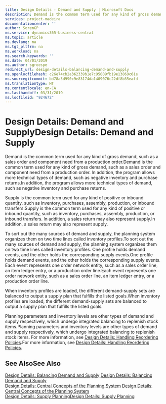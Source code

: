 ```yaml
---
title: Design Details - Demand and Supply | Microsoft Docs
description: Demand is the common term used for any kind of gross demand, such as a sales order and component need from a production order. In addition, the program allows more technical types of demand, such as negative inventory and purchase returns.
services: project-madeira
documentationcenter: ''
author: SorenGP
ms.service: dynamics365-business-central
ms.topic: article
ms.devlang: na
ms.tgt_pltfrm: na
ms.workload: na
ms.search.keywords: ''
ms.date: 04/01/2019
ms.author: sgroespe
redirect_url: design-details-balancing-demand-and-supply
ms.openlocfilehash: c26e74cb2a362339b1e7c95809fb19e13869c61e
ms.sourcegitcommit: bd78a5d990c9e83174da1409076c22df8b35eafd
ms.translationtype: HT
ms.contentlocale: en-CA
ms.lasthandoff: 03/31/2019
ms.locfileid: "924672"
---
```

# <a name="design-details-demand-and-supply"></a><span data-ttu-id="9d446-104">Design Details: Demand and Supply</span><span class="sxs-lookup"><span data-stu-id="9d446-104">Design Details: Demand and Supply</span></span>
<span data-ttu-id="9d446-105">Demand is the common term used for any kind of gross demand, such as a sales order and component need from a production order.</span><span class="sxs-lookup"><span data-stu-id="9d446-105">Demand is the common term used for any kind of gross demand, such as a sales order and component need from a production order.</span></span> <span data-ttu-id="9d446-106">In addition, the program allows more technical types of demand, such as negative inventory and purchase returns.</span><span class="sxs-lookup"><span data-stu-id="9d446-106">In addition, the program allows more technical types of demand, such as negative inventory and purchase returns.</span></span>  

 <span data-ttu-id="9d446-107">Supply is the common term used for any kind of positive or inbound quantity, such as inventory, purchases, assembly, production, or inbound transfers.</span><span class="sxs-lookup"><span data-stu-id="9d446-107">Supply is the common term used for any kind of positive or inbound quantity, such as inventory, purchases, assembly, production, or inbound transfers.</span></span> <span data-ttu-id="9d446-108">In addition, a sales return may also represent supply.</span><span class="sxs-lookup"><span data-stu-id="9d446-108">In addition, a sales return may also represent supply.</span></span>  

 <span data-ttu-id="9d446-109">To sort out the many sources of demand and supply, the planning system organizes them on two time lines called inventory profiles.</span><span class="sxs-lookup"><span data-stu-id="9d446-109">To sort out the many sources of demand and supply, the planning system organizes them on two time lines called inventory profiles.</span></span> <span data-ttu-id="9d446-110">One profile holds demand events, and the other holds the corresponding supply events.</span><span class="sxs-lookup"><span data-stu-id="9d446-110">One profile holds demand events, and the other holds the corresponding supply events.</span></span> <span data-ttu-id="9d446-111">Each event represents one order network entity, such as a sales order line, an item ledger entry, or a production order line.</span><span class="sxs-lookup"><span data-stu-id="9d446-111">Each event represents one order network entity, such as a sales order line, an item ledger entry, or a production order line.</span></span>  

 <span data-ttu-id="9d446-112">When inventory profiles are loaded, the different demand-supply sets are balanced to output a supply plan that fulfills the listed goals.</span><span class="sxs-lookup"><span data-stu-id="9d446-112">When inventory profiles are loaded, the different demand-supply sets are balanced to output a supply plan that fulfills the listed goals.</span></span>  

 <span data-ttu-id="9d446-113">Planning parameters and inventory levels are other types of demand and supply respectively, which undergo integrated balancing to replenish stock items.</span><span class="sxs-lookup"><span data-stu-id="9d446-113">Planning parameters and inventory levels are other types of demand and supply respectively, which undergo integrated balancing to replenish stock items.</span></span> <span data-ttu-id="9d446-114">For more information, see [Design Details: Handling Reordering Policies](design-details-handling-reordering-policies.md).</span><span class="sxs-lookup"><span data-stu-id="9d446-114">For more information, see [Design Details: Handling Reordering Policies](design-details-handling-reordering-policies.md).</span></span>  

## <a name="see-also"></a><span data-ttu-id="9d446-115">See Also</span><span class="sxs-lookup"><span data-stu-id="9d446-115">See Also</span></span>  
 <span data-ttu-id="9d446-116">[Design Details: Balancing Demand and Supply](design-details-balancing-demand-and-supply.md) </span><span class="sxs-lookup"><span data-stu-id="9d446-116">[Design Details: Balancing Demand and Supply](design-details-balancing-demand-and-supply.md) </span></span>  
 <span data-ttu-id="9d446-117">[Design Details: Central Concepts of the Planning System](design-details-central-concepts-of-the-planning-system.md) </span><span class="sxs-lookup"><span data-stu-id="9d446-117">[Design Details: Central Concepts of the Planning System](design-details-central-concepts-of-the-planning-system.md) </span></span>  
 [<span data-ttu-id="9d446-118">Design Details: Supply Planning</span><span class="sxs-lookup"><span data-stu-id="9d446-118">Design Details: Supply Planning</span></span>](design-details-supply-planning.md)
